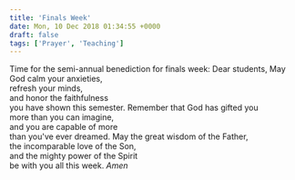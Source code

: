 ```yaml
---
title: 'Finals Week'
date: Mon, 10 Dec 2018 01:34:55 +0000
draft: false
tags: ['Prayer', 'Teaching']
---
```


Time for the semi-annual benediction for finals week: Dear students, May God calm your anxieties,  
refresh your minds,  
and honor the faithfulness  
you have shown this semester. Remember that God has gifted you  
more than you can imagine,  
and you are capable of more  
than you've ever dreamed. May the great wisdom of the Father,  
the incomparable love of the Son,  
and the mighty power of the Spirit  
be with you all this week. _Amen_

